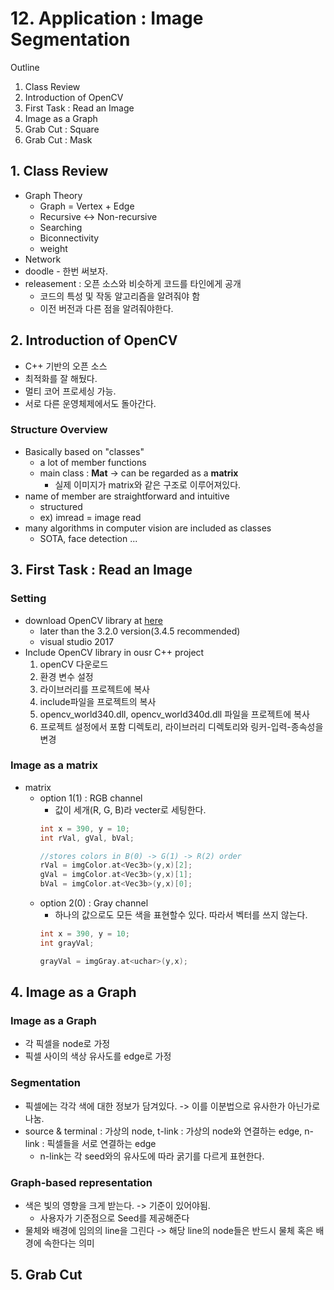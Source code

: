 # 12. Application : Image Segmentation
Outline
1. Class Review
2. Introduction of OpenCV
3. First Task : Read an Image
4. Image as a Graph
5. Grab Cut : Square
6. Grab Cut : Mask
## 1. Class Review 
- Graph Theory
  - Graph = Vertex + Edge
  - Recursive <-> Non-recursive
  - Searching
  - Biconnectivity
  - weight
- Network
- doodle - 한번 써보자.
- releasement : 오픈 소스와 비슷하게 코드를 타인에게 공개
  - 코드의 특성 및 작동 알고리즘을 알려줘야 함
  - 이전 버전과 다른 점을 알려줘야한다.

## 2. Introduction of OpenCV
- C++ 기반의 오픈 소스
- 최적화를 잘 해뒀다. 
- 멀티 코어 프로세싱 가능.
- 서로 다른 운영체제에서도 돌아간다.

### Structure Overview
- Basically based on "classes"
  - a lot of member functions
  - main class : **Mat** -> can be regarded as a **matrix**
    - 실제 이미지가 matrix와 같은 구조로 이루어져있다. 
- name of member are straightforward and intuitive
  - structured
  - ex) imread = image read
- many algorithms in computer vision are included as classes
  - SOTA, face detection ...

## 3. First Task : Read an Image
### Setting
- download OpenCV library at [here](http://opencv.org/releases.html)
  - later than the 3.2.0 version(3.4.5 recommended)
  - visual studio 2017
- Include OpenCV library in ousr C++ project
  1. openCV 다운로드
  2. 환경 변수 설정
  3. 라이브러리를 프로젝트에 복사
  4. include파일을 프로젝트의 복사
  5. opencv_world340.dll, opencv_world340d.dll 파일을 프로젝트에 복사
  6. 프로젝트 설정에서 포함 디렉토리, 라이브러리 디렉토리와 링커-입력-종속성을 변경

### Image as a matrix
- matrix
  - option 1(1) : RGB channel
    - 값이 세개(R, G, B)라 vecter로 세팅한다.
    ```c
    int x = 390, y = 10;
    int rVal, gVal, bVal;

    //stores colors in B(0) -> G(1) -> R(2) order
    rVal = imgColor.at<Vec3b>(y,x)[2];
    gVal = imgColor.at<Vec3b>(y,x)[1];
    bVal = imgColor.at<Vec3b>(y,x)[0];
    ```
  - option 2(0) : Gray channel
    - 하나의 값으로도 모든 색을 표현할수 있다. 따라서 벡터를 쓰지 않는다.
    ```c
    int x = 390, y = 10;
    int grayVal;

    grayVal = imgGray.at<uchar>(y,x);
    ```

## 4. Image as a Graph
### Image as a Graph
- 각 픽셀을 node로 가정
- 픽셀 사이의 색상 유사도를 edge로 가정
### Segmentation
- 픽셀에는 각각 색에 대한 정보가 담겨있다. -> 이를 이분법으로 유사한가 아닌가로 나눔.
- source & terminal : 가상의 node, t-link : 가상의 node와 연결하는 edge, n-link : 픽셀들을 서로 연결하는 edge
  - n-link는 각 seed와의 유사도에 따라 굵기를 다르게 표현한다.
### Graph-based representation
- 색은 빛의 영향을 크게 받는다. -> 기준이 있어야됨.
  - 사용자가 기준점으로 Seed를 제공해준다
- 물체와 배경에 임의의 line을 그린다 -> 해당 line의 node들은 반드시 물체 혹은 배경에 속한다는 의미


## 5. Grab Cut

